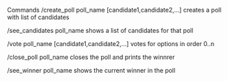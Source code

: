 Commands
/create_poll poll_name [candidate1,candidate2,...]
	    creates a poll with list of candidates

/see_candidates poll_name
	    shows a list of candidates for that poll

/vote poll_name [candidate1,candidate2,...]
        votes for options in order 0..n

/close_poll poll_name
        closes the poll and prints the winnrer

/see_winner poll_name
        shows the current winner in the poll